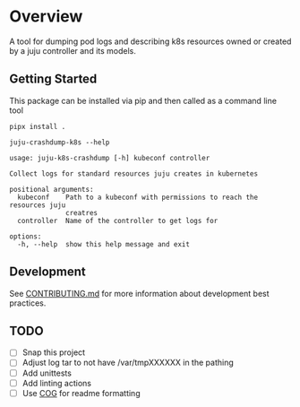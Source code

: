 # Overview

A tool for dumping pod logs and describing k8s resources owned or created by a juju controller and
its models.

## Getting Started

This package can be installed via pip and then called as a command line tool

```
pipx install .

juju-crashdump-k8s --help

usage: juju-k8s-crashdump [-h] kubeconf controller

Collect logs for standard resources juju creates in kubernetes

positional arguments:
  kubeconf    Path to a kubeconf with permissions to reach the resources juju
              creatres
  controller  Name of the controller to get logs for

options:
  -h, --help  show this help message and exit
```

## Development

See [CONTRIBUTING.md](CONTRIBUTING.md) for more information about development best practices.

## TODO

- [ ] Snap this project
- [ ] Adjust log tar to not have /var/tmpXXXXXX in the pathing
- [ ] Add unittests
- [ ] Add linting actions
- [ ] Use [COG](https://github.com/nedbat/cog) for readme formatting
